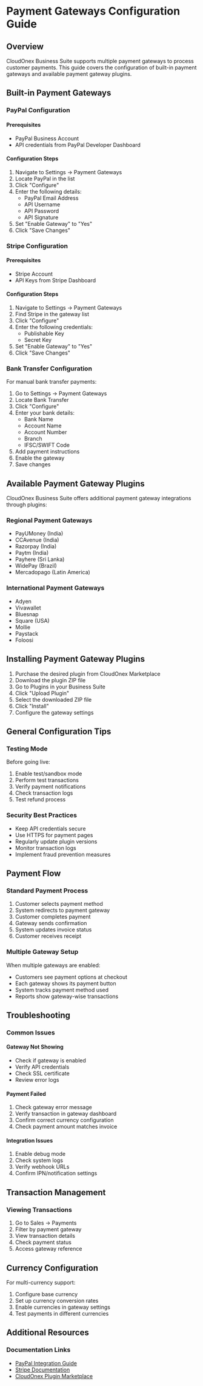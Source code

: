 # Payment Gateways Configuration Guide

## Overview

CloudOnex Business Suite supports multiple payment gateways to process customer payments. This guide covers the configuration of built-in payment gateways and available payment gateway plugins.

## Built-in Payment Gateways

### PayPal Configuration

#### Prerequisites

-   PayPal Business Account
-   API credentials from PayPal Developer Dashboard

#### Configuration Steps

1.  Navigate to Settings → Payment Gateways
2.  Locate PayPal in the list
3.  Click "Configure"
4.  Enter the following details:
    -   PayPal Email Address
    -   API Username
    -   API Password
    -   API Signature
5.  Set "Enable Gateway" to "Yes"
6.  Click "Save Changes"

### Stripe Configuration

#### Prerequisites

-   Stripe Account
-   API Keys from Stripe Dashboard

#### Configuration Steps

1.  Navigate to Settings → Payment Gateways
2.  Find Stripe in the gateway list
3.  Click "Configure"
4.  Enter the following credentials:
    -   Publishable Key
    -   Secret Key
5.  Set "Enable Gateway" to "Yes"
6.  Click "Save Changes"

### Bank Transfer Configuration

For manual bank transfer payments:

1.  Go to Settings → Payment Gateways
2.  Locate Bank Transfer
3.  Click "Configure"
4.  Enter your bank details:
    -   Bank Name
    -   Account Name
    -   Account Number
    -   Branch
    -   IFSC/SWIFT Code
5.  Add payment instructions
6.  Enable the gateway
7.  Save changes

## Available Payment Gateway Plugins

CloudOnex Business Suite offers additional payment gateway integrations through plugins:

### Regional Payment Gateways

-   PayUMoney (India)
-   CCAvenue (India)
-   Razorpay (India)
-   Paytm (India)
-   Payhere (Sri Lanka)
-   WidePay (Brazil)
-   Mercadopago (Latin America)

### International Payment Gateways

-   Adyen
-   Vivawallet
-   Bluesnap
-   Square (USA)
-   Mollie
-   Paystack
-   Foloosi

## Installing Payment Gateway Plugins

1.  Purchase the desired plugin from CloudOnex Marketplace
2.  Download the plugin ZIP file
3.  Go to Plugins in your Business Suite
4.  Click "Upload Plugin"
5.  Select the downloaded ZIP file
6.  Click "Install"
7.  Configure the gateway settings

## General Configuration Tips

### Testing Mode

Before going live:

1.  Enable test/sandbox mode
2.  Perform test transactions
3.  Verify payment notifications
4.  Check transaction logs
5.  Test refund process

### Security Best Practices

-   Keep API credentials secure
-   Use HTTPS for payment pages
-   Regularly update plugin versions
-   Monitor transaction logs
-   Implement fraud prevention measures

## Payment Flow

### Standard Payment Process

1.  Customer selects payment method
2.  System redirects to payment gateway
3.  Customer completes payment
4.  Gateway sends confirmation
5.  System updates invoice status
6.  Customer receives receipt

### Multiple Gateway Setup

When multiple gateways are enabled:

-   Customers see payment options at checkout
-   Each gateway shows its payment button
-   System tracks payment method used
-   Reports show gateway-wise transactions

## Troubleshooting

### Common Issues

#### Gateway Not Showing

-   Check if gateway is enabled
-   Verify API credentials
-   Check SSL certificate
-   Review error logs

#### Payment Failed

1.  Check gateway error message
2.  Verify transaction in gateway dashboard
3.  Confirm correct currency configuration
4.  Check payment amount matches invoice

#### Integration Issues

1.  Enable debug mode
2.  Check system logs
3.  Verify webhook URLs
4.  Confirm IPN/notification settings

## Transaction Management

### Viewing Transactions

1.  Go to Sales → Payments
2.  Filter by payment gateway
3.  View transaction details
4.  Check payment status
5.  Access gateway reference

## Currency Configuration

For multi-currency support:

1.  Configure base currency
2.  Set up currency conversion rates
3.  Enable currencies in gateway settings
4.  Test payments in different currencies

## Additional Resources

### Documentation Links

-   [PayPal Integration Guide](https://developer.paypal.com/docs/)
-   [Stripe Documentation](https://stripe.com/docs)
-   [CloudOnex Plugin Marketplace](https://www.cloudonex.com/marketplace)